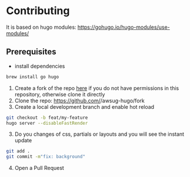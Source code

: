 # Contributing

It is based on hugo modules: https://gohugo.io/hugo-modules/use-modules/

## Prerequisites
- install dependencies
```sh
brew install go hugo
```

1. Create a fork of the repo [here](https://github.com/kkeles/awsug-hugo/fork) if you do not have permissions in this repository, otherwise clone it directly
1. Clone the repo: https://github.com/<your-fork>/awsug-hugo/fork
2. Create a local development branch and enable hot reload
```bash
git checkout -b feat/my-feature
hugo server --disableFastRender
```
3. Do you changes of css, partials or layouts and you will see the instant update
```bash
git add .
git commit -m"fix: background"
```
4. Open a Pull Request
